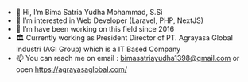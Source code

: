 - 👋 Hi, I’m Bima Satria Yudha Mohammad, S.Si
- 👀 I’m interested in Web Developer (Laravel, PHP, NextJS)
- 💞️ I’m have been working on this field since 2016
- 🏛️ Currently working as President Director of PT. Agrayasa Global Industri (AGI Group) which is a IT Based Company
- 📫 You can reach me on email : bimasatriayudha1398@gmail.com or open https://agrayasaglobal.com/

<!---
Bimbimmmm/Bimbimmmm is a ✨ special ✨ repository because its `README.md` (this file) appears on your GitHub profile.
You can click the Preview link to take a look at your changes.
--->
